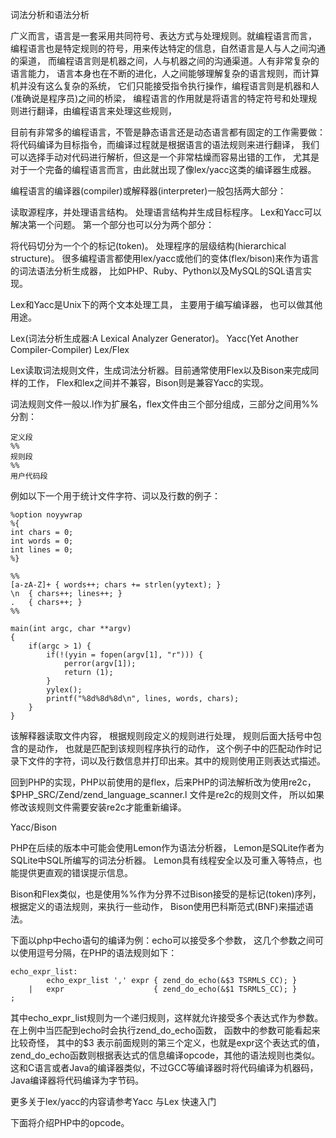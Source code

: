 词法分析和语法分析

广义而言，语言是一套采用共同符号、表达方式与处理规则。就编程语言而言， 编程语言也是特定规则的符号，用来传达特定的信息，自然语言是人与人之间沟通的渠道， 而编程语言则是机器之间，人与机器之间的沟通渠道。人有非常复杂的语言能力， 语言本身也在不断的进化，人之间能够理解复杂的语言规则，而计算机并没有这么复杂的系统， 它们只能接受指令执行操作，编程语言则是机器和人(准确说是程序员)之间的桥梁， 编程语言的作用就是将语言的特定符号和处理规则进行翻译，由编程语言来处理这些规则，

目前有非常多的编程语言，不管是静态语言还是动态语言都有固定的工作需要做： 将代码编译为目标指令，而编译过程就是根据语言的语法规则来进行翻译， 我们可以选择手动对代码进行解析，但这是一个非常枯燥而容易出错的工作， 尤其是对于一个完备的编程语言而言，由此就出现了像lex/yacc这类的编译器生成器。

编程语言的编译器(compiler)或解释器(interpreter)一般包括两大部分：

读取源程序，并处理语言结构。
处理语言结构并生成目标程序。
Lex和Yacc可以解决第一个问题。 第一个部分也可以分为两个部分：

将代码切分为一个个的标记(token)。
处理程序的层级结构(hierarchical structure)。
很多编程语言都使用lex/yacc或他们的变体(flex/bison)来作为语言的词法语法分析生成器， 比如PHP、Ruby、Python以及MySQL的SQL语言实现。

Lex和Yacc是Unix下的两个文本处理工具， 主要用于编写编译器， 也可以做其他用途。

Lex(词法分析生成器:A Lexical Analyzer Generator)。
Yacc(Yet Another Compiler-Compiler)
Lex/Flex

Lex读取词法规则文件，生成词法分析器。目前通常使用Flex以及Bison来完成同样的工作， Flex和lex之间并不兼容，Bison则是兼容Yacc的实现。

词法规则文件一般以.l作为扩展名，flex文件由三个部分组成，三部分之间用%%分割：

    定义段
    %%
    规则段
    %%
    用户代码段
例如以下一个用于统计文件字符、词以及行数的例子：

    %option noyywrap
    %{
    int chars = 0;
    int words = 0;
    int lines = 0;
    %}
     
    %%
    [a-zA-Z]+ { words++; chars += strlen(yytext); }
    \n  { chars++; lines++; }
    .   { chars++; }
    %%
     
    main(int argc, char **argv) 
    {
        if(argc > 1) {
            if(!(yyin = fopen(argv[1], "r"))) {
                perror(argv[1]);
                return (1);
            }
            yylex();
            printf("%8d%8d%8d\n", lines, words, chars);
        }
    }
该解释器读取文件内容， 根据规则段定义的规则进行处理， 规则后面大括号中包含的是动作， 也就是匹配到该规则程序执行的动作， 这个例子中的匹配动作时记录下文件的字符，词以及行数信息并打印出来。其中的规则使用正则表达式描述。

回到PHP的实现，PHP以前使用的是flex，后来PHP的词法解析改为使用re2c， $PHP_SRC/Zend/zend_language_scanner.l 文件是re2c的规则文件， 所以如果修改该规则文件需要安装re2c才能重新编译。

Yacc/Bison

PHP在后续的版本中可能会使用Lemon作为语法分析器， Lemon是SQLite作者为SQLite中SQL所编写的词法分析器。 Lemon具有线程安全以及可重入等特点，也能提供更直观的错误提示信息。

Bison和Flex类似，也是使用%%作为分界不过Bison接受的是标记(token)序列，根据定义的语法规则，来执行一些动作， Bison使用巴科斯范式(BNF)来描述语法。

下面以php中echo语句的编译为例：echo可以接受多个参数， 这几个参数之间可以使用逗号分隔，在PHP的语法规则如下：

    echo_expr_list:
            echo_expr_list ',' expr { zend_do_echo(&$3 TSRMLS_CC); }
        |   expr                    { zend_do_echo(&$1 TSRMLS_CC); }
    ;
其中echo_expr_list规则为一个递归规则，这样就允许接受多个表达式作为参数。 在上例中当匹配到echo时会执行zend_do_echo函数， 函数中的参数可能看起来比较奇怪， 其中的$3 表示前面规则的第三个定义，也就是expr这个表达式的值， zend_do_echo函数则根据表达式的信息编译opcode，其他的语法规则也类似。 这和C语言或者Java的编译器类似，不过GCC等编译器时将代码编译为机器码，Java编译器将代码编译为字节码。

更多关于lex/yacc的内容请参考Yacc 与Lex 快速入门

下面将介绍PHP中的opcode。